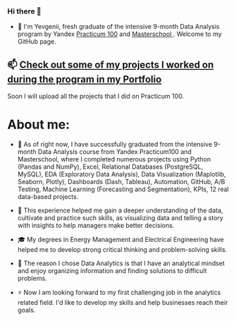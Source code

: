 ### Hi there 👋 

- 🔭 I'm Yevgenii, fresh graduate of the intensive 9-month Data Analysis program by Yandex [Practicum 100](https://www.practicum100.org/data-analysis) and [Masterschool ](https://www.linkedin.com/school/joinmasterschool/). Welcome to my GitHub page.

## 📫 [Check out some of my projects I worked on during the program in my Portfolio](https://github.com/AtlasmanYevgenii/Practicum100-by-Yandex)

Soon I will upload all the projects that I did on Practicum 100.

# About me:

- 🌱  As of right now, I have successfully graduated from the intensive 9-month Data Analysis course from Yandex Practicum100 and Masterschool, where I completed numerous projects using Python (Pandas and NumPy), Excel, Relational Databases (PostgreSQL, MySQL), EDA (Exploratory Data Analysis), Data Visualization (Maplotlib, Seaborn, Plotly), Dashboards (Dash, Tableau), Automation, GitHub, A/B Testing, Machine Learning (Forecasting and Segmentation), KPIs, 12 real data-based projects. 

- 👯 This experience helped me gain a deeper understanding of the data, cultivate and practice such skills, as visualizing data and telling a story with insights to help managers make better decisions.

- :mortar_board: My degrees in Energy Management and Electrical Engineering have helped me to develop strong critical thinking and problem-solving skills.

- 🧐 The reason I chose Data Analytics is that I have an analytical mindset and enjoy organizing information and finding solutions to difficult problems. 

- ⚡ Now I am looking forward to my first challenging job in the analytics related field. I'd like to develop my skills and help businesses reach their goals.



<!--
**AtlasmanYevgenii/AtlasmanYevgenii** is a ✨ _special_ ✨ repository because its `README.md` (this file) appears on your GitHub profile.

Here are some ideas to get you started:

